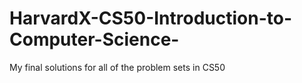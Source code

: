 # HarvardX-CS50-Introduction-to-Computer-Science-
My final solutions for all of the problem sets in CS50
